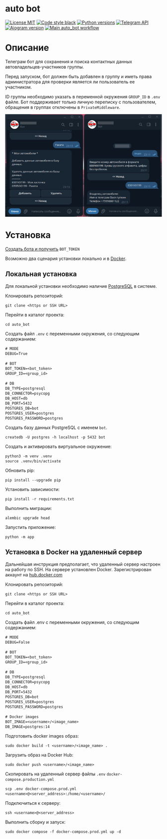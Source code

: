 # auto bot
[![License MIT](https://img.shields.io/badge/licence-MIT-green)](https://opensource.org/license/mit/)
[![Code style black](https://img.shields.io/badge/code%20style-black-black)](https://github.com/psf/black)
[![Python versions](https://img.shields.io/badge/python-3.9%20%7C%203.10%20%7C3.11-blue)](#)
[![Telegram API](https://img.shields.io/badge/Telegram%20Bot%20API-6.9-blue?logo=telegram)](https://core.telegram.org/bots/api)
[![Aiogram version](https://img.shields.io/badge/Aiogram-3.1.1-blue)](https://aiogram.dev/)
[![Main auto_bot workflow](https://github.com/andprov/auto_bot/actions/workflows/main.yml/badge.svg)](https://github.com/andprov/auto_bot/actions/workflows/main.yml)


# Описание
Телеграм бот для сохранения и поиска контактных данных автовладельцев-участников 
группы.

Перед запуском, бот должен быть добавлен в группу и иметь права администратора для проверки 
является ли пользователь ее участником. 

ID группы необходимо указать в переменной окружения `GROUP_ID` в `.env` файле. 
Бот поддерживает только личную переписку с пользователем, обращения в группах 
отключены в `PrivateMiddleware`.


![Pic](https://github.com/andprov/auto_bot/blob/main/img/pic.png?raw=true "Pic")


# Установка
[Создать бота и получить](https://core.telegram.org/bots#how-do-i-create-a-bot) `BOT_TOKEN`

Возможно два сценария установки локально и в [Docker](https://docs.docker.com/engine/install/).

## Локальная установка
Для локальной установки необходимо наличие [PostgreSQL](https://www.postgresql.org/download/) 
в системе.

Клонировать репозиторий:
```shell
git clone <https or SSH URL>
```

Перейти в каталог проекта:
```shell
cd auto_bot
```

Создать файл `.env` с переменными окружения, со следующим содержанием:
```shell
# MODE
DEBUG=True

# BOT
BOT_TOKEN=<bot_token>
GROUP_ID=<group_id>

# DB
DB_TYPE=postgresql
DB_CONNECTOR=psycopg
DB_HOST=db
DB_PORT=5432
POSTGRES_DB=bot
POSTGRES_USER=postgres
POSTGRES_PASSWORD=postgres
```

Создать базу данных PostgreSQL с именем `bot`.

```shell
createdb -U postgres -h localhost -p 5432 bot
```

Создать и активировать виртуальное окружение:
```shell
python3 -m venv .venv
source .venv/bin/activate
```

Обновить pip:
```shell
pip install --upgrade pip
```

Установить зависимости:
```shell
pip install -r requirements.txt
```

Выполнить миграции:
```shell
alembic upgrade head
```

Запустить приложение:
```shell
python -m app
```

## Установка в Docker на удаленный сервер
Дальнейшая инструкция предполагает, что удаленный сервер настроен на работу 
по SSH. На сервере установлен Docker. Зарегистрирован аккаунт на 
[hub.docker.com](https://hub.docker.com/)

Клонировать репозиторий:
```shell
git clone <https or SSH URL>
```

Перейти в каталог проекта:
```shell
cd auto_bot
```

Создать файл .env с переменными окружения, со следующим содержанием:
```shell
# MODE
DEBUG=False

# BOT
BOT_TOKEN=<bot_token>
GROUP_ID=<group_id>

# DB
DB_TYPE=postgresql
DB_CONNECTOR=psycopg
DB_HOST=db
DB_PORT=5432
POSTGRES_DB=bot
POSTGRES_USER=postgres
POSTGRES_PASSWORD=postgres

# Docker images
BOT_IMAGE=<username>/<image_name>
DB_IMAGE=postgres:14
```

Подготовить docker images образ:
```shell
sudo docker build -t <username>/<image_name> .
```

Загрузить образ на Docker Hub:
```shell
sudo docker push <username>/<image_name>
```

Скопировать на удаленный сервер файлы `.env` `docker-compose.production.yml`
```shell
scp .env docker-compose.prod.yml <username>@<server_address>:/home/<username>/
```

Подключиться к серверу:
```shell
ssh <username>@<server_address>
```

Выполнить сборку и запуск:
```shell
sudo docker compose -f docker-compose.prod.yml up -d
```
